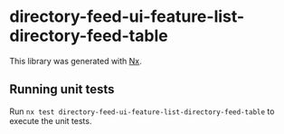 # directory-feed-ui-feature-list-directory-feed-table

This library was generated with [Nx](https://nx.dev).

## Running unit tests

Run `nx test directory-feed-ui-feature-list-directory-feed-table` to execute the unit tests.
